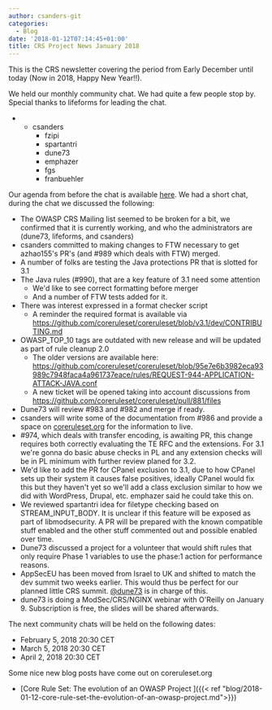 ```yaml
---
author: csanders-git
categories:
  - Blog
date: '2018-01-12T07:14:45+01:00'
title: CRS Project News January 2018
---
```



This is the CRS newsletter covering the period from Early December until today (Now in 2018, Happy New Year!!).

We held our monthly community chat. We had quite a few people stop by. Special thanks to lifeforms for leading the chat.

- - csanders
    - fzipi
    - spartantri
    - dune73
    - emphazer
    - fgs
    - franbuehler

Our agenda from before the chat is available [here](https://github.com/coreruleset/coreruleset/issues/991). We had a short chat, during the chat we discussed the following:

- The OWASP CRS Mailing list seemed to be broken for a bit, we confirmed that it is currently working, and who the administrators are (dune73, lifeforms, and csanders)
- csanders committed to making changes to FTW necessary to get azhao155's PR's (and #989 which deals with FTW) merged.
- A number of folks are testing the Java protections PR that is slotted for 3.1
- The Java rules (#990), that are a key feature of 3.1 need some attention 
    - We'd like to see correct formatting before merger
    - And a number of FTW tests added for it.
- There was interest expressed in a format checker script 
    - A reminder the required format is available via https://github.com/coreruleset/coreruleset/blob/v3.1/dev/CONTRIBUTING.md
- OWASP\_TOP\_10 tags are outdated with new release and will be updated as part of rule cleanup 2.0 
    - The older versions are available here: https://github.com/coreruleset/coreruleset/blob/95e7e6b3982eca93989c7948faca4a961737eace/rules/REQUEST-944-APPLICATION-ATTACK-JAVA.conf
    - A new ticket will be opened taking into account discussions from https://github.com/coreruleset/coreruleset/pull/881/files
- Dune73 will review #983 and #982 and merge if ready.
- csanders will write some of the documentation from #986 and provide a space on [coreruleset.org](http://coreruleset.org/) for the information to live.
- \#974, which deals with transfer encoding, is awaiting PR, this change requires both correctly evaluating the TE RFC and the extensions. For 3.1 we're gonna do basic abuse checks in PL and any extension checks will be in PL minimum with further review planed for 3.2.
- We'd like to add the PR for CPanel exclusion to 3.1, due to how CPanel sets up their system it causes false positives, ideally CPanel would fix this but they haven't yet so we'll add a class exclusion similar to how we did with WordPress, Drupal, etc. emphazer said he could take this on.
- We reviewed spartantri idea for filetype checking based on STREAM\_INPUT\_BODY. It is unclear if this feature will be exposed as part of libmodsecurity. A PR will be prepared with the known compatible stuff enabled and the other stuff commented out and possible enabled over time.</span>
- Dune73 discussed a project for a volunteer that would shift rules that only require Phase 1 variables to use the phase:1 action for performance reasons.
- AppSecEU has been moved from Israel to UK and shifted to match the dev summit two weeks earlier. This would thus be perfect for our planned little CRS summit. [@dune73](https://github.com/dune73) is in charge of this.
- dune73 is doing a ModSec/CRS/NGINX webinar with O'Reilly on January 9. Subscription is free, the slides will be shared afterwards.

The next community chats will be held on the following dates:

- February 5, 2018 20:30 CET
- March 5, 2018 20:30 CET
- April 2, 2018 20:30 CET

Some nice new blog posts have come out on coreruleset.org

- [Core Rule Set: The evolution of an OWASP Project ]({{< ref "blog/2018-01-12-core-rule-set-the-evolution-of-an-owasp-project.md">}})
